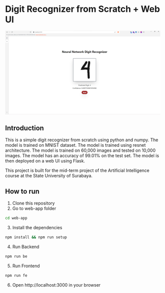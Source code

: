 # Digit Recognizer from Scratch + Web UI

<img src="docs/preview.png" alt="preview"/>

## Introduction

This is a simple digit recognizer from scratch using python and numpy. The model is trained on MNIST dataset. The model is trained using resnet architecture. The model is trained on 60,000 images and tested on 10,000 images. The model has an accuracy of 99.01% on the test set. The model is then deployed on a web UI using Flask.

This project is built for the mid-term project of the Artificial Intelligence course at the State University of Surabaya.

## How to run

1. Clone this repository
2. Go to web-app folder

```bash
cd web-app
```

3. Install the dependencies

```bash
npm install && npm run setup
```

4. Run Backend

```bash
npm run be
```

5. Run Frontend

```bash
npm run fe
```

6. Open http://localhost:3000 in your browser
